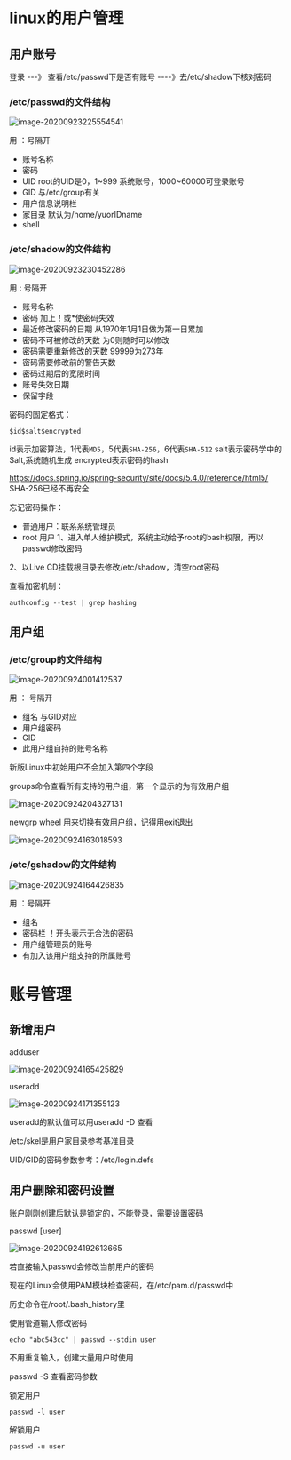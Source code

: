 # linux的用户管理

## 用户账号

登录  ---》 查看/etc/passwd下是否有账号 ----》去/etc/shadow下核对密码

### /etc/passwd的文件结构

![image-20200923225554541](https://cdn.jsdelivr.net/gh/NicholasRain/pictures@master/image-20200923225554541.png)

用   ：号隔开

+ 账号名称
+ 密码
+ UID  root的UID是0，1~999 系统账号，1000~60000可登录账号
+ GID 与/etc/group有关
+ 用户信息说明栏
+ 家目录  默认为/home/yuorIDname
+ shell

### /etc/shadow的文件结构

![image-20200923230452286](https://cdn.jsdelivr.net/gh/NicholasRain/pictures@master/image-20200923230452286.png)

用  :  号隔开

+ 账号名称
+ 密码 加上！或*使密码失效  
+ 最近修改密码的日期 从1970年1月1日做为第一日累加
+ 密码不可被修改的天数 为0则随时可以修改
+ 密码需要重新修改的天数 99999为273年
+ 密码需要修改前的警告天数 
+ 密码过期后的宽限时间
+ 账号失效日期
+ 保留字段

密码的固定格式：

```shell
$id$salt$encrypted
```

id表示加密算法，1代表`MD5`，5代表`SHA-256`，6代表`SHA-512` salt表示密码学中的Salt,系统随机生成 encrypted表示密码的hash

https://docs.spring.io/spring-security/site/docs/5.4.0/reference/html5/  SHA-256已经不再安全

忘记密码操作：

+ 普通用户：联系系统管理员
+ root 用户 1、进入单人维护模式，系统主动给予root的bash权限，再以passwd修改密码

2、以Live CD挂载根目录去修改/etc/shadow，清空root密码

查看加密机制：

```shell
authconfig --test | grep hashing
```

## 用户组

### /etc/group的文件结构

![image-20200924001412537](https://cdn.jsdelivr.net/gh/NicholasRain/pictures@master/image-20200924001412537.png)

用 ： 号隔开

+ 组名 与GID对应
+ 用户组密码
+ GID
+ 此用户组自持的账号名称

新版Linux中初始用户不会加入第四个字段

groups命令查看所有支持的用户组，第一个显示的为有效用户组

![image-20200924204327131](https://cdn.jsdelivr.net/gh/NicholasRain/pictures@master/20200924204711.png)

newgrp wheel  用来切换有效用户组，记得用exit退出

![image-20200924163018593](https://cdn.jsdelivr.net/gh/NicholasRain/pictures@master/20200924204716.jpg)

### /etc/gshadow的文件结构

![image-20200924164426835](https://cdn.jsdelivr.net/gh/NicholasRain/pictures@master/image-20200924164426835.png)

用 ：号隔开

+ 组名
+ 密码栏  ！开头表示无合法的密码
+ 用户组管理员的账号
+ 有加入该用户组支持的所属账号

# 账号管理

## 新增用户

adduser

![image-20200924165425829](https://cdn.jsdelivr.net/gh/NicholasRain/pictures@master/image-20200924165425829.png)

useradd

![image-20200924171355123](https://cdn.jsdelivr.net/gh/NicholasRain/pictures@master/image-20200924171355123.png)

useradd的默认值可以用useradd -D 查看

/etc/skel是用户家目录参考基准目录

UID/GID的密码参数参考：/etc/login.defs

## 用户删除和密码设置

账户刚刚创建后默认是锁定的，不能登录，需要设置密码

passwd  [user]

![image-20200924192613665](https://cdn.jsdelivr.net/gh/NicholasRain/pictures@master/image-20200924192613665.png)

若直接输入passwd会修改当前用户的密码

现在的Linux会使用PAM模块检查密码，在/etc/pam.d/passwd中

历史命令在/root/.bash_history里

使用管道输入修改密码

```shell
echo "abc543cc" | passwd --stdin user
```

不用重复输入，创建大量用户时使用

passwd -S 查看密码参数

锁定用户

```shell
passwd -l user
```

解锁用户

```shell
passwd -u user
```

